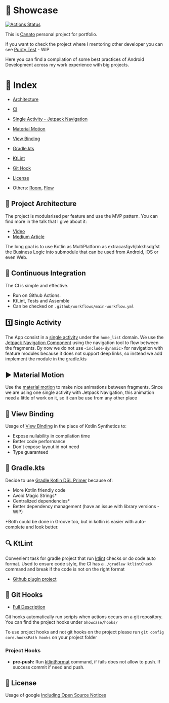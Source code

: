 # :tada: Showcase
[![Actions Status](https://img.shields.io/github/workflow/status/Canato/showcase/MainCI)](https://https://github.com/Canato/showcase/actions)

This is [Canato](https://www.linkedin.com/in/vcanato/) personal project for portfolio.

If you want to check the project where I mentoring other developer you can see [Purity Test](https://github.com/Canato/Purity-Test) - WIP

Here you can find a compilation of some best practices of Android Development across my work experience with big projects.

# :round_pushpin: Index 

- [Architecture](#project-architecture)
- [CI](#continuous-integration)
- [Single Activity - Jetpack Navigation](#single-activity) 
- [Material Motion](#material-motion)
- [View Binding](view-binding)
- [Gradle.kts](#gradle.kts) 
- [KtLint](#ktlint) 
- [Git Hook](#git-hooks)
- [License](#license)

- Others: [Room](https://developer.android.com/topic/libraries/architecture/room), [Flow](https://kotlinlang.org/docs/reference/coroutines/flow.html)

## :triangular_ruler: Project Architecture

The project is modularised per feature and use the MVP pattern.
You can find more in the talk that I give about it:
- [Video](https://www.youtube.com/watch?v=pxBNyLZiIVI&ab_channel=CanatoVictor)
- [Medium Article](https://medium.com/@vcanato/depop-mvp-architecture-in-android-8a7b2eed5dd2)

The long goal is to use Kotlin as MultiPlatform as extracasfgvhjbkkhsdgfst the Business Logic into submodule that can be used from Android, iOS or even Web. 

## :arrows_counterclockwise: Continuous Integration

The CI is simple and effective.
- Run on Github Actions.
- KtLint, Tests and Assemble
- Can be checked on `.github/workflows/main-workflow.yml`

## :one: Single Activity

The App consist in a [single activity](https://www.youtube.com/watch?v=2k8x8V77CrU&ab_channel=AndroidDevelopers) under the `home_list` domain.
We use the [Jetpack Navigation Component](https://developer.android.com/guide/navigation) using the navigation tool to flow between the fragments.
By now we do not use `<include-dynamic>` for navigation with feature modules because it does not support deep links, so instead we add implement the module in the gradle.kts 

## ▶️ Material Motion

Use the [material motion](https://material.io/develop/android/theming/motion) to make nice animations between fragments. 
Since we are using one single activity with Jetpack Navigation, this animation need a little of work on it, so it can be use from any other place

## 💍 View Binding

Usage of [View Binding](https://developer.android.com/topic/libraries/view-binding) in the place of Kotlin Synthetics to: 
- Expose nullability in compilation time
- Better code performance
- Don't expose layout id not need
- Type guaranteed

## :elephant: Gradle.kts

Decide to use [Gradle Kotlin DSL Primer](https://docs.gradle.org/current/userguide/kotlin_dsl.html) because of:

- More Kotlin friendly code
- Avoid Magic Strings*
- Centralized dependencies* 
- Better dependency management (have an issue with library versions - WIP) 

*Both could be done in Groove too, but in kotlin is easier with auto-complete and look better.

## 🔍 KtLint

Convenient task for gradle project that run [ktlint](https://github.com/pinterest/ktlint) checks or do code auto format.
Used to ensure code style, the CI has a `./gradlew ktlintCheck` command and break if the code is not on the right format

- [Github plugin project](https://github.com/JLLeitschuh/ktlint-gradle)

## 🎣 Git Hooks

- [Full Description](https://git-scm.com/book/en/v2/Customizing-Git-Git-Hooks)

Git hooks automatically run scripts when actions occurs on a git repository.
You can find the project hooks under `Showcase/hooks/`

To use project hooks and not git hooks on the project please run `git config core.hooksPath hooks` on your project folder

### Project Hooks
- **pre-push:** Run [ktlintFormat](#ktlint) command, if fails does not allow to push. If success commit if need and push.

## 📝 License

Usage of google [Including Open Source Notices](https://developers.google.com/android/guides/opensource)
